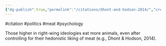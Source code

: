```yaml
---
{"dg-publish":true,"permalink":"/citations/dhont-and-hodson-2014/","created":"2023-10-21T17:39:18.000+01:00","updated":"2025-10-10T23:56:08.140+01:00"}
---
```


#citation #politics #meat #psychology 

Those higher in right-wing ideologies eat more animals, even after controlling for their hedonistic liking of meat (e.g., Dhont & Hodson, 2014).